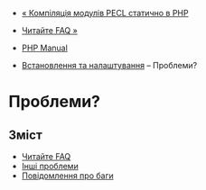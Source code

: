 - [« Компіляція модулів PECL статично в
PHP](install.pecl.static.md)
- [Читайте FAQ »](install.problems.faq.md)

- [PHP Manual](index.md)
- [Встановлення та налаштування](install.md)
– Проблеми?

# Проблеми?

## Зміст

- [Читайте FAQ](install.problems.faq.md)
- [Інші проблеми](install.problems.support.md)
- [Повідомлення про баги](install.problems.bugs.md)
